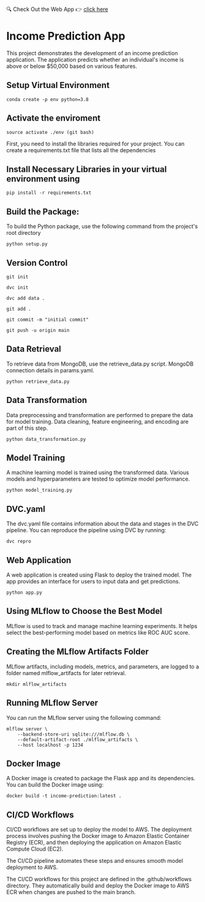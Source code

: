 🔍 Check Out the Web App 👉 [click here](http://13.50.4.196:8080/)

# Income Prediction App

This project demonstrates the development of an income prediction application. The application predicts whether an individual's income is above or below $50,000 based on various features.

## Setup Virtual Environment
```
conda create -p env python=3.8
```
## Activate the enviroment
```
source activate ./env (git bash)
```
First, you need to install the libraries required for your project. You can create a requirements.txt file that lists all the dependencies

## Install Necessary Libraries in your virtual environment using
```
pip install -r requirements.txt
```
## Build the Package:
To build the Python package, use the following command from the project's root directory
```
python setup.py
```
## Version Control
```
git init
```
```
dvc init
```
```
dvc add data .
```
```
git add .
```
```
git commit -m "initial commit"
```
```
git push -u origin main

```
## Data Retrieval
To retrieve data from MongoDB, use the retrieve_data.py script. MongoDB connection details in params.yaml.
```
python retrieve_data.py
```
## Data Transformation
Data preprocessing and transformation are performed to prepare the data for model training. Data cleaning, feature engineering, and encoding are part of this step.
```
python data_transformation.py
```
## Model Training
A machine learning model is trained using the transformed data. Various models and hyperparameters are tested to optimize model performance.
```
python model_training.py
```
## DVC.yaml
The dvc.yaml file contains information about the data and stages in the DVC pipeline. You can reproduce the pipeline using DVC by running:
```
dvc repro
```
## Web Application
A web application is created using Flask to deploy the trained model. The app provides an interface for users to input data and get predictions.
```
python app.py
```
## Using MLflow to Choose the Best Model
MLflow is used to track and manage machine learning experiments. It helps select the best-performing model based on metrics like ROC AUC score.

## Creating the MLflow Artifacts Folder
MLflow artifacts, including models, metrics, and parameters, are logged to a folder named mlflow_artifacts for later retrieval.
```
mkdir mlflow_artifacts
```
## Running MLflow Server
You can run the MLflow server using the following command:
```
mlflow server \
    --backend-store-uri sqlite:///mlflow.db \
    --default-artifact-root ./mlflow_artifacts \
    --host localhost -p 1234
```
## Docker Image
A Docker image is created to package the Flask app and its dependencies. You can build the Docker image using:
```
docker build -t income-prediction:latest .
```
## CI/CD Workflows
CI/CD workflows are set up to deploy the model to AWS. The deployment process involves pushing the Docker image to Amazon Elastic Container Registry (ECR), and then deploying the application on Amazon Elastic Compute Cloud (EC2).

The CI/CD pipeline automates these steps and ensures smooth model deployment to AWS.

The CI/CD workflows for this project are defined in the .github/workflows directory. They automatically build and deploy the Docker image to AWS ECR when changes are pushed to the main branch.

